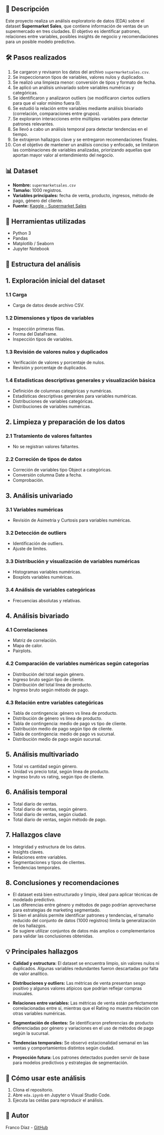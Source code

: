 
## 📌 Descripción

Este proyecto realiza un análisis exploratorio de datos (EDA) sobre el dataset **Supermarket Sales**, que contiene información de ventas de un supermercado en tres ciudades. El objetivo es identificar patrones, relaciones entre variables, posibles insights de negocio y recomendaciones para un posible modelo predictivo.


## 🛠️ Pasos realizados

1. Se cargaron y revisaron los datos del archivo `supermarketsales.csv`.
2. Se inspeccionaron tipos de variables, valores nulos y duplicados.
3. Se realizó una limpieza menor: conversión de tipos y formato de fecha.
4. Se aplicó un análisis univariado sobre variables numéricas y categóricas.
5. Se identificaron y analizaron outliers (se modificaron ciertos outliers para que el valor mínimo fuera 0).
6. Se estudió la relación entre variables mediante análisis bivariado (correlación, comparaciones entre grupos).
7. Se exploraron interacciones entre múltiples variables para detectar patrones relevantes.
8. Se llevó a cabo un análisis temporal para detectar tendencias en el tiempo.
9. Se extrajeron hallazgos clave y se entregaron recomendaciones finales.
10. Con el objetivo de mantener un análisis conciso y enfocado, se limitaron las combinaciones de variables analizadas, priorizando aquellas que aportan mayor valor al entendimiento del negocio.


## 📊 Dataset

- **Nombre:** `supermarketsales.csv`
- **Tamaño:** 1000 registros.
- **Variables principales:** fecha de venta, producto, ingresos, método de pago, género del cliente.
- **Fuente:** [Kaggle - Supermarket Sales](https://www.kaggle.com/datasets/faresashraf1001/supermarket-sales)


## 📌 Herramientas utilizadas


- Python 3
- Pandas
- Matplotlib / Seaborn
- Jupyter Notebook


## 🧪 Estructura del análisis


## 1. Exploración inicial del dataset

### 1.1 Carga

- Carga de datos desde archivo CSV.

### 1.2 Dimensiones y tipos de variables

- Inspección primeras filas.
- Forma del DataFrame.
- Inspección tipos de variables.

### 1.3 Revisión de valores nulos y duplicados

- Verificación de valores y porcentaje de nulos.
- Revisión y porcentaje de duplicados.

### 1.4 Estadísticas descriptivas generales y visualización básica

- Definición de columnas categóricas y numéricas.
- Estadísticas descriptivas generales para variables numéricas.
- Distribuciones de variables categóricas.
- Distribuciones de variables numéricas.


## 2. Limpieza y preparación de los datos

### 2.1 Tratamiento de valores faltantes

- No se registran valores faltantes.

### 2.2 Correción de tipos de datos

- Correción de variables tipo Object a categóricas.
- Conversión columna Date a fecha.
- Comprobación.


## 3. Análisis univariado

### 3.1 Variables numéricas

- Revisión de Asimetría y Curtosis para variables numéricas.

### 3.2 Detección de outliers

- Identificación de outliers.
- Ajuste de límites.

### 3.3 Distribución y visualización de variables numéricas

- Histogramas variables numéricas.
- Boxplots variables numéricas.

### 3.4 Análisis de variables categóricas

- Frecuencias absolutas y relativas.


## 4. Análisis bivariado

### 4.1 Correlaciones

- Matriz de correlación.
- Mapa de calor.
- Pairplots.

### 4.2 Comparación de variables numéricas según categorías

- Distribución del total según género.
- Ingreso bruto según tipo de cliente.
- Distribución del total línea de producto.
- Ingreso bruto según método de pago.

### 4.3 Relación entre variables categóricas

- Tabla de contingencia: género vs línea de producto.
- Distribución de género vs línea de producto.
- Tabla de contingencia: medio de pago vs tipo de cliente.
- Distribución medio de pago según tipo de cliente.
- Tabla de contingencia: medio de pago vs sucursal.
- Distribución medio de pago según sucursal.


## 5. Análisis multivariado

- Total vs cantidad según género.
- Unidad vs precio total, según línea de producto.
- Ingreso bruto vs rating, según tipo de cliente.


## 6. Análisis temporal

- Total diario de ventas.
- Total diario de ventas, según género.
- Total diario de ventas, según ciudad.
- Total diario de ventas, según método de pago.


## 7. Hallazgos clave

- Integridad y estructura de los datos.
- Insights claves.
- Relaciones entre variables.
- Segmentaciones y tipos de clientes.
- Tendencias temporales.


## 8. Conclusiones y recomendaciones

- El dataset está bien estructurado y limpio, ideal para aplicar técnicas de modelado predictivo.
- Las diferencias entre género y métodos de pago podrían aprovecharse para estrategias de marketing segmentado.
- Si bien el análisis permite identificar patrones y tendencias, el tamaño reducido del conjunto de datos (1000 registros) limita la generalización de los hallazgos.
- Se sugiere utilizar conjuntos de datos más amplios o complementarios para validar las conclusiones obtenidas.


## 💡 Principales hallazgos


- **Calidad y estructura:** El dataset se encuentra limpio, sin valores nulos ni duplicados. Algunas variables redundantes fueron descartadas por falta de valor analítico.

- **Distribuciones y outliers:** Las métricas de venta presentan sesgo positivo y algunos valores atípicos que podrían reflejar compras inusuales.

- **Relaciones entre variables:** Las métricas de venta están perfectamente correlacionadas entre sí, mientras que el Rating no muestra relación con otras variables numéricas.

- **Segmentación de clientes:** Se identificaron preferencias de producto diferenciadas por género y variaciones en el uso de métodos de pago según la sucursal.

- **Tendencias temporales:** Se observó estacionalidad semanal en las ventas y comportamientos distintos según ciudad.

- **Proyección futura:** Los patrones detectados pueden servir de base para modelos predictivos y estrategias de segmentación.


## 🚀 Cómo usar este análisis


1. Clona el repositorio.
2. Abre `eda.ipynb` en Jupyter o Visual Studio Code.
3. Ejecuta las celdas para reproducir el análisis.


## 📌 Autor


Franco Díaz - [GitHub](https://github.com/fesdsm)

